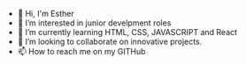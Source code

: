- 👋 Hi, I'm Esther 
- 👀 I’m interested in junior develpment roles 
- 🌱 I’m currently learning HTML, CSS, JAVASCRIPT and React
- 💞️ I’m looking to collaborate on innovative projects.
- 📫 How to reach me on my GITHub

<!---
Pesther/Pesther is a ✨ special ✨ repository because its `README.md` (this file) appears on your GitHub profile.
You can click the Preview link to take a look at your changes.
--->
